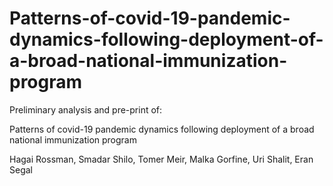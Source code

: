 # Patterns-of-covid-19-pandemic-dynamics-following-deployment-of-a-broad-national-immunization-program

Preliminary analysis and pre-print of:

Patterns of covid-19 pandemic dynamics following deployment of a broad national immunization program

Hagai Rossman, Smadar Shilo, Tomer Meir, Malka Gorfine, Uri Shalit, Eran Segal
